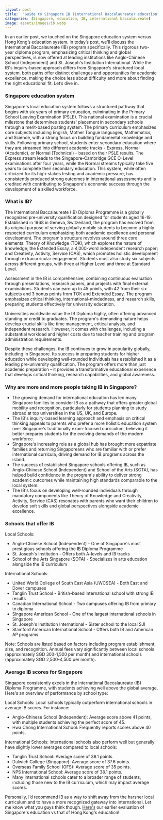 ```yaml
---
layout: post
title:  "Guide to Singapore IB (International Baccalaureate) education"
categories: [Singapore, education, IB, international baccalaureate]
image: assets/images/ib.webp
---
```


In an earlier post, we touched on the Singapore education system versus Hong Kong’s education system. In today’s post, we’ll discuss the International Baccalaureate (IB) program specifically. This rigorous two-year diploma program, emphasizing critical thinking and global perspectives, is now offered at leading institutions like Anglo-Chinese School (Independent) and St. Joseph's Institution International. While the IB's inquiry-based approach differs from Singapore's structured local system, both paths offer distinct challenges and opportunities for academic excellence, making the choice less about difficulty and more about finding the right educational fit. Let’s dive in.

### Singapore education system

Singapore's local education system follows a structured pathway that begins with six years of primary education, culminating in the Primary School Leaving Examination (PSLE). This national examination is a crucial milestone that determines students' placement in secondary schools through a merit-based posting system. The primary curriculum emphasizes core subjects including English, Mother Tongue languages, Mathematics, and Science, with a strong focus on building fundamental knowledge and skills.
Following primary school, students enter secondary education where they are streamed into different academic tracks - Express, Normal (Academic), or Normal (Technical) - based on their PSLE results. The Express stream leads to the Singapore-Cambridge GCE O-Level examinations after four years, while the Normal streams typically take five years to complete their secondary education. This system, while often criticized for its high-stakes testing and academic pressure, has consistently produced strong outcomes in international assessments and is credited with contributing to Singapore's economic success through the development of a skilled workforce.

### What is IB?

The International Baccalaureate (IB) Diploma Programme is a globally recognized pre-university qualification designed for students aged 16-19. Established in 1968 in Geneva, Switzerland, the program has evolved from its original purpose of serving globally mobile students to become a highly respected curriculum emphasizing both academic excellence and personal development.
The program's structure revolves around three core elements: Theory of Knowledge (TOK), which explores the nature of knowledge; the Extended Essay, a 4,000-word independent research paper; and Creativity, Activity, Service (CAS), which promotes holistic development through extracurricular engagement. Students must also study six subjects across different groups, with three at Higher Level and three at Standard Level.

Assessment in the IB is comprehensive, combining continuous evaluation through presentations, research papers, and projects with final external examinations. Students can earn up to 45 points, with 42 from their six subjects and 3 bonus points from TOK and Extended Essay. The program emphasizes critical thinking, international-mindedness, and research skills, preparing students effectively for university education.

Universities worldwide value the IB Diploma highly, often offering advanced standing or credit to graduates. The program's demanding nature helps develop crucial skills like time management, critical analysis, and independent research. However, it comes with challenges, including a substantial workload and higher costs due to teacher training and program administration requirements.

Despite these challenges, the IB continues to grow in popularity globally, including in Singapore. Its success in preparing students for higher education while developing well-rounded individuals has established it as a leading pre-university qualification. The program offers more than just academic preparation – it provides a transformative educational experience that develops critical thinking, research capabilities, and global awareness.

### Why are more and more people taking IB in Singapore?

+ The growing demand for international education has led many Singapore families to consider IB as a pathway that offers greater global mobility and recognition, particularly for students planning to study abroad at top universities in the US, UK, and Europe.
+ The IB's inquiry-based learning approach and emphasis on critical thinking appeals to parents who prefer a more holistic education system over Singapore's traditionally exam-focused curriculum, believing it better prepares students for the evolving demands of the modern workforce.
+ Singapore's increasing role as a global hub has brought more expatriate families and returning Singaporeans who are familiar with or prefer international curricula, driving demand for IB programs across the island.
+ The success of established Singapore schools offering IB, such as Anglo-Chinese School (Independent) and School of the Arts (SOTA), has helped build confidence in the program's ability to deliver strong academic outcomes while maintaining high standards comparable to the local system.
+ The IB's focus on developing well-rounded individuals through mandatory components like Theory of Knowledge and Creativity, Activity, Service (CAS) resonates with parents who want their children to develop soft skills and global perspectives alongside academic excellence.

### Schools that offer IB

Local Schools:

+ Anglo-Chinese School (Independent) - One of Singapore's most prestigious schools offering the IB Diploma Programme
+ St. Joseph's Institution - Offers both A-levels and IB tracks
+ School of the Arts Singapore (SOTA) - Specializes in arts education alongside the IB curriculum

International Schools:

+ United World College of South East Asia (UWCSEA) - Both East and Dover campuses
+ Tanglin Trust School - British-based international school with strong IB results
+ Canadian International School - Two campuses offering IB from primary to diploma
+ Singapore American School - One of the largest international schools in Singapore
+ St. Joseph's Institution International - Sister school to the local SJI
+ Stamford American International School - Offers both IB and American AP programs

Note: Schools are listed based on factors including program establishment, size, and recognition. Annual fees vary significantly between local schools (approximately SGD 300-1,500 per month) and international schools (approximately SGD 2,500-4,500 per month).

### Average IB scores for Singapore

Singapore consistently excels in the International Baccalaureate (IB) Diploma Programme, with students achieving well above the global average. Here's an overview of performance by school type:

Local Schools: Local schools typically outperform international schools in average IB scores. For instance:
+ Anglo-Chinese School (Independent): Average score above 41 points, with multiple students achieving the perfect score of 45.
+ Hwa Chong International School: Frequently reports scores above 40 points.

International Schools: International schools also perform well but generally have slightly lower averages compared to local schools:
+ Tanglin Trust School: Average score of 39.1 points.
+ Dulwich College (Singapore): Average score of 37.6 points.
+ Overseas Family School (OFS): Average score of 35 points.
+ NPS International School: Average score of 38.1 points.
+ Many international schools cater to a broader range of students, including those new to the IB curriculum, which may impact average scores.

Personally, I’d recommend IB as a way to shift away from the harsher local curriculum and to have a more recognized gateway into international. Let me know what you guys think though. [Here's](https://fromhktosg.github.io/education/) our earlier evaluation of Singapore's education vs that of Hong Kong's education!
